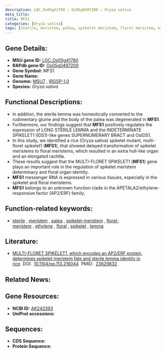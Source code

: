 ```yaml
---
description: LOC_Os05g41760 ; Os05g0497200 ; Oryza sativa
meta_title:
title: MFS1
categories: [Oryza sativa]
tags: [sterile, meristem, palea, spikelet meristem, floral meristem, ethylene, floral, spikelet, lemma]
---
```


## Gene Details:
- **MSU gene ID:** [LOC_Os05g41760](http://rice.uga.edu/cgi-bin/ORF_infopage.cgi?orf=LOC_Os05g41760)  
- **RAPdb gene ID:** [Os05g0497200](https://rapdb.dna.affrc.go.jp/locus/?name=Os05g0497200)  
- **Gene Symbol:** MFS1
- **Gene Name:**
- **Genome:**  [MSU7](http://rice.uga.edu/)&nbsp;,&nbsp;[IRGSP-1.0](https://rapdb.dna.affrc.go.jp/download/irgsp1.html)
- **Species:** *Oryza sativa*

## Functional Descriptions:
   - In addition, the sterile lemma was homeotically converted to the rudimentary glume and the body of the palea was degenerated in **MFS1**.
   - Furthermore, our findings suggest that **MFS1** positively regulates the expression of LONG STERILE LEMMA and the INDETERMINATE SPIKELET1 (IDS1)-like genes SUPERNUMERARY BRACT and OsIDS1.
   - In this study, we identified a rice (Oryza sativa) spikelet mutant, multi-floret spikelet1 (**MFS1**), that showed delayed transformation of spikelet meristems to floral meristems, which resulted in an extra hull-like organ and an elongated rachilla.
   - These results suggest that the MULTI-FLORET SPIKELET1 (**MFS1**) gene plays an important role in the regulation of spikelet meristem determinacy and floral organ identity.
   - **MFS1** messenger RNA is expressed in various tissues, especially in the spikelet and floral meristems.
   - **MFS1** belongs to an unknown function clade in the APETALA2/ethylene-responsive factor (AP2/ERF) family.

## Function-related keywords:
   - [sterile](/tags/sterile/)&nbsp;,&nbsp;[meristem](/tags/meristem/)&nbsp;,&nbsp;[palea](/tags/palea/)&nbsp;,&nbsp;[spikelet-meristem](/tags/spikelet-meristem/)&nbsp;,&nbsp;[floral-meristem](/tags/floral-meristem/)&nbsp;,&nbsp;[ethylene](/tags/ethylene/)&nbsp;,&nbsp;[floral](/tags/floral/)&nbsp;,&nbsp;[spikelet](/tags/spikelet/)&nbsp;,&nbsp;[lemma](/tags/lemma/)

## Literature:
   - [MULTI-FLORET SPIKELET1, which encodes an AP2/ERF protein, determines spikelet meristem fate and sterile lemma identity in rice](https://www.doi.org/10.1104/pp.113.216044)&nbsp;&nbsp;DOI:&nbsp;&nbsp;[10.1104/pp.113.216044](https://www.doi.org/10.1104/pp.113.216044)&nbsp;&nbsp;PMID:&nbsp;&nbsp;[23629832](https://pubmed.ncbi.nlm.nih.gov/23629832/)

## Related News:

## Gene Resources:
- **NCBI ID:**  [AK242393](http://www.ncbi.nlm.nih.gov/nuccore/AK242393)
- **UniProt accessions:** [](https://www.uniprot.org/uniprotkb//entry)

## Sequences:
- **CDS Sequence:**
- **Protein Sequence:**

